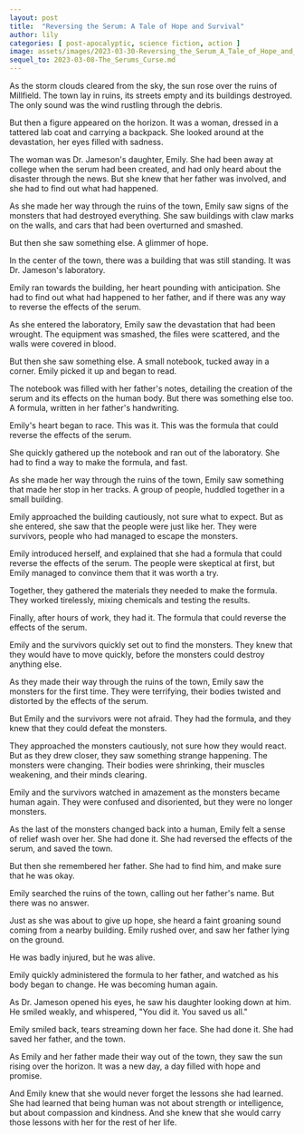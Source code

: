 ```yaml
---
layout: post
title:  "Reversing the Serum: A Tale of Hope and Survival"
author: lily
categories: [ post-apocalyptic, science fiction, action ]
image: assets/images/2023-03-30-Reversing_the_Serum_A_Tale_of_Hope_and_Survival.png
sequel_to: 2023-03-08-The_Serums_Curse.md
---
```

As the storm clouds cleared from the sky, the sun rose over the ruins of Millfield. The town lay in ruins, its streets empty and its buildings destroyed. The only sound was the wind rustling through the debris.

But then a figure appeared on the horizon. It was a woman, dressed in a tattered lab coat and carrying a backpack. She looked around at the devastation, her eyes filled with sadness.

The woman was Dr. Jameson's daughter, Emily. She had been away at college when the serum had been created, and had only heard about the disaster through the news. But she knew that her father was involved, and she had to find out what had happened.

As she made her way through the ruins of the town, Emily saw signs of the monsters that had destroyed everything. She saw buildings with claw marks on the walls, and cars that had been overturned and smashed.

But then she saw something else. A glimmer of hope.

In the center of the town, there was a building that was still standing. It was Dr. Jameson's laboratory.

Emily ran towards the building, her heart pounding with anticipation. She had to find out what had happened to her father, and if there was any way to reverse the effects of the serum.

As she entered the laboratory, Emily saw the devastation that had been wrought. The equipment was smashed, the files were scattered, and the walls were covered in blood.

But then she saw something else. A small notebook, tucked away in a corner. Emily picked it up and began to read.

The notebook was filled with her father's notes, detailing the creation of the serum and its effects on the human body. But there was something else too. A formula, written in her father's handwriting.

Emily's heart began to race. This was it. This was the formula that could reverse the effects of the serum.

She quickly gathered up the notebook and ran out of the laboratory. She had to find a way to make the formula, and fast.

As she made her way through the ruins of the town, Emily saw something that made her stop in her tracks. A group of people, huddled together in a small building.

Emily approached the building cautiously, not sure what to expect. But as she entered, she saw that the people were just like her. They were survivors, people who had managed to escape the monsters.

Emily introduced herself, and explained that she had a formula that could reverse the effects of the serum. The people were skeptical at first, but Emily managed to convince them that it was worth a try.

Together, they gathered the materials they needed to make the formula. They worked tirelessly, mixing chemicals and testing the results.

Finally, after hours of work, they had it. The formula that could reverse the effects of the serum.

Emily and the survivors quickly set out to find the monsters. They knew that they would have to move quickly, before the monsters could destroy anything else.

As they made their way through the ruins of the town, Emily saw the monsters for the first time. They were terrifying, their bodies twisted and distorted by the effects of the serum.

But Emily and the survivors were not afraid. They had the formula, and they knew that they could defeat the monsters.

They approached the monsters cautiously, not sure how they would react. But as they drew closer, they saw something strange happening. The monsters were changing. Their bodies were shrinking, their muscles weakening, and their minds clearing.

Emily and the survivors watched in amazement as the monsters became human again. They were confused and disoriented, but they were no longer monsters.

As the last of the monsters changed back into a human, Emily felt a sense of relief wash over her. She had done it. She had reversed the effects of the serum, and saved the town.

But then she remembered her father. She had to find him, and make sure that he was okay.

Emily searched the ruins of the town, calling out her father's name. But there was no answer.

Just as she was about to give up hope, she heard a faint groaning sound coming from a nearby building. Emily rushed over, and saw her father lying on the ground.

He was badly injured, but he was alive.

Emily quickly administered the formula to her father, and watched as his body began to change. He was becoming human again.

As Dr. Jameson opened his eyes, he saw his daughter looking down at him. He smiled weakly, and whispered, "You did it. You saved us all."

Emily smiled back, tears streaming down her face. She had done it. She had saved her father, and the town.

As Emily and her father made their way out of the town, they saw the sun rising over the horizon. It was a new day, a day filled with hope and promise.

And Emily knew that she would never forget the lessons she had learned. She had learned that being human was not about strength or intelligence, but about compassion and kindness. And she knew that she would carry those lessons with her for the rest of her life.